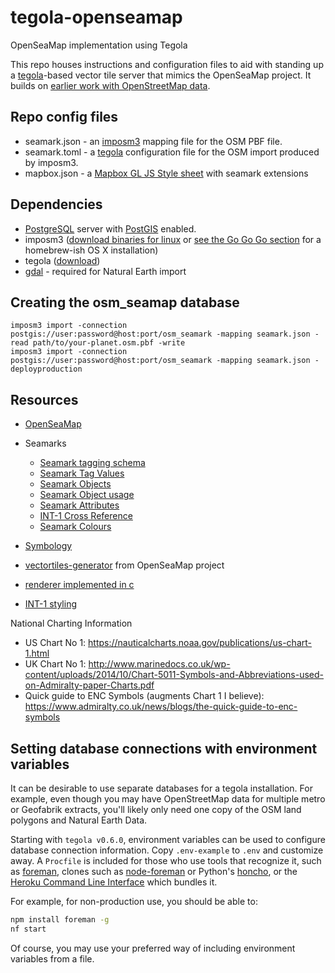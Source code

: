 # tegola-openseamap
OpenSeaMap implementation using Tegola

This repo houses instructions and configuration files to aid with standing up a [tegola](https://github.com/terranodo/tegola)-based vector tile server that mimics the OpenSeaMap project. It builds on [earlier work with OpenStreetMap data](https://github.com/terranodo/tegola-osm).

## Repo config files

- seamark.json - an [imposm3](https://github.com/omniscale/imposm3) mapping file for the OSM PBF file.
- seamark.toml - a [tegola](https://github.com/terranodo/tegola) configuration file for the OSM import produced by imposm3.
- mapbox.json - a [Mapbox GL JS Style sheet](https://www.mapbox.com/mapbox-gl-js/style-spec) with seamark extensions

## Dependencies

- [PostgreSQL](https://www.postgresql.org/) server with [PostGIS](http://www.postgis.net) enabled.
- imposm3 ([download binaries for linux](https://imposm.org/static/rel/) or [see the Go Go Go section](http://erictheise.com/blog/2017/11/13/hello-tegola#go-go-go) for a homebrew-ish OS X installation)
- tegola ([download](https://github.com/terranodo/tegola/releases))
- [gdal](http://www.gdal.org/) - required for Natural Earth import

## Creating the osm_seamap database

```
imposm3 import -connection postgis://user:password@host:port/osm_seamark -mapping seamark.json -read path/to/your-planet.osm.pbf -write
imposm3 import -connection postgis://user:password@host:port/osm_seamark -mapping seamark.json -deployproduction
```

## Resources

* [OpenSeaMap](http://openseamap.org/index.php?id=openseamap&L=1)
* Seamarks
  * [Seamark tagging schema](https://wiki.openstreetmap.org/wiki/Seamark_tagging_schema)
  * [Seamark Tag Values](https://wiki.openstreetmap.org/wiki/Seamarks/Seamark_Tag_Values)
  * [Seamark Objects](https://wiki.openstreetmap.org/wiki/Seamarks/Seamark_Objects)
  * [Seamark Object usage](https://wiki.openstreetmap.org/wiki/Seamarks/Seamark_Object_Usage)
  * [Seamark Attributes](https://wiki.openstreetmap.org/wiki/Seamarks/Seamark_Attributes)
  * [INT-1 Cross Reference](https://wiki.openstreetmap.org/wiki/Seamarks/INT-1_Cross_Reference)
  * [Seamark Colours](https://wiki.openstreetmap.org/wiki/Seamarks/Colours)
  
* [Symbology](https://github.com/OpenSeaMap/renderer/tree/master/searender/symbols)
* [vectortiles-generator](https://github.com/OpenSeaMap/vectortiles-generator/blob/master/src/import-osm/mapping.yml) from OpenSeaMap project
* [renderer implemented in c](https://github.com/OpenSeaMap/renderer/tree/master/searender)
* [INT-1 styling](https://github.com/OpenSeaMap/josm/blob/master/INT1_MapCSS.mapcss)

National Charting Information
* US Chart No 1: https://nauticalcharts.noaa.gov/publications/us-chart-1.html
* UK Chart No 1: http://www.marinedocs.co.uk/wp-content/uploads/2014/10/Chart-5011-Symbols-and-Abbreviations-used-on-Admiralty-paper-Charts.pdf
* Quick guide to ENC Symbols (augments Chart 1 I believe): https://www.admiralty.co.uk/news/blogs/the-quick-guide-to-enc-symbols


## Setting database connections with environment variables

It can be desirable to use separate databases for a tegola installation. For example, even though you may have OpenStreetMap data for multiple metro or Geofabrik extracts, you'll likely only need one copy of the OSM land polygons and Natural Earth Data.

Starting with `tegola v0.6.0`, environment variables can be used to configure database connection information. Copy `.env-example` to `.env` and customize away. A `Procfile` is included for those who use tools that recognize it, such as [foreman](https://github.com/ddollar/foreman), clones such as [node-foreman](https://github.com/strongloop/node-foreman) or Python's [honcho](https://github.com/nickstenning/honcho), or the [Heroku Command Line Interface](https://devcenter.heroku.com/articles/heroku-cli) which bundles it.

For example, for non-production use, you should be able to:

```bash
npm install foreman -g
nf start
```

Of course, you may use your preferred way of including environment variables from a file.



